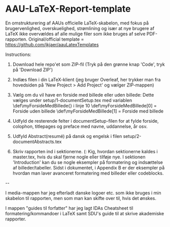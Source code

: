 # AAU-LaTeX-Report-template
En omstrukturering af AAUs officielle LaTeX-skabelon, med fokus på brugervenlighed, overskuelighed, strømlining og især at nye brugere af LaTeX ikke overvældes af alle mulige filer som ikke bruges af selve PDF-rapporten.
Original/official template = https://github.com/jkjaer/aauLatexTemplates

Instructions:
1. Download hele repo'et som ZIP-fil (Tryk på den grønne knap 'Code', tryk på 'Download ZIP')

2. Indlæs filen i din LaTeX-klient (jeg bruger Overleaf, her trykker man fra hovedsiden på 'New Project > Add Project' og vælger ZIP-mappen)

3. Vælg om du vil have en forside med billede eller uden billede:
Dette vælges under setup/1-documentSetup.tex med variablen \def\myForsideMedBillede{} i linje 10
\def\myForsideMedBillede[0] = Forside uden billede
\def\myForsideMedBillede[1] = Forside med billede

4. Udfyld de resterende felter i documentSetup-filen for at fylde forside, colophon, titlepages og preface med navne, uddannelse, år osv.

5. Udfyld Abstract(resumé) på dansk og engelsk i filen setup/2-documentAbstracts.tex

6. Skriv rapporten ind i sektionerne. (:
Kig, hvordan sektionerne kaldes i master.tex, hvis du skal fjerne nogle eller tilføje nye.
I sektionen 'Introduction' kan du se nogle eksempler på formatering og indsættelse af billeder/tabeller.
Sidst i dokumentet, i Appendix B er der eksempler på hvordan man laver avanceret formatering med billeder eller codeblocks.

--

I media-mappen har jeg efterladt danske logoer etc. som ikke bruges i min skabelon til rapporten, men som man kan skifte over til, hvis det ønskes.

I mappen "guides til forfatter" har jeg lagt IDAs Cheatsheet til formatering/kommandoer i LaTeX samt SDU's guide til at skrive akademiske rapporter.
